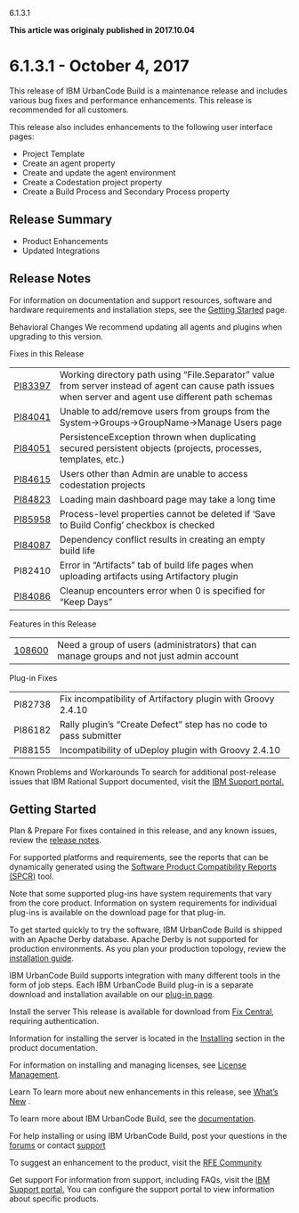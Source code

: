 





6.1.3.1

**This article was originaly published in 2017.10.04**


6.1.3.1 - October 4, 2017
=========================





This release of IBM UrbanCode Build is a maintenance release and includes various bug fixes and performance enhancements. This release is recommended for all customers.


This release also includes enhancements to the following user interface pages:
* Project Template
* Create an agent property
* Create and update the agent environment
* Create a Codestation project property
* Create a Build Process and Secondary Process property


Release Summary
---------------

  
* Product Enhancements
* Updated Integrations

Release Notes
-------------

  

For information on documentation and support resources, software and hardware requirements and installation steps, see the [Getting Started](../getting-started) page.



Behavioral Changes
We recommend updating all agents and plugins when upgrading to this version.





Fixes in this Release


|  |  |
| --- | --- |
| [PI83397](http://www.ibm.com/support/docview.wss?uid=swg1PI83397) | Working directory path using “File.Separator” value from server instead of agent can cause path issues when server and agent use different path schemas |
| [PI84041](http://www.ibm.com/support/docview.wss?uid=swg1PI84041) | Unable to add/remove users from groups from the System->Groups->GroupName->Manage Users page |
| [PI84051](http://www.ibm.com/support/docview.wss?uid=swg1PI84051) | PersistenceException thrown when duplicating secured persistent objects (projects, processes, templates, etc.) |
| [PI84615](http://www.ibm.com/support/docview.wss?uid=swg1PI84615) | Users other than Admin are unable to access codestation projects |
| [PI84823](http://www.ibm.com/support/docview.wss?uid=swg1PI84823) | Loading main dashboard page may take a long time |
| [PI85958](http://www.ibm.com/support/docview.wss?uid=swg1PI85958) | Process-level properties cannot be deleted if ‘Save to Build Config’ checkbox is checked |
| [PI84087](http://www.ibm.com/support/docview.wss?uid=swg1PI84087) | Dependency conflict results in creating an empty build life |
| PI82410 | Error in “Artifacts” tab of build life pages when uploading artifacts using Artifactory plugin |
| [PI84086](http://www.ibm.com/support/docview.wss?uid=swg1PI84086) | Cleanup encounters error when 0 is specified for “Keep Days” |





Features in this Release


|  |  |
| --- | --- |
| [108600](https://www.ibm.com/developerworks/rfe/execute?use_case=viewRfe&CR_ID=108600) | Need a group of users (administrators) that can manage groups and not just admin account |





Plug-in Fixes


|  |  |
| --- | --- |
| PI82738 | Fix incompatibility of Artifactory plugin with Groovy 2.4.10 |
| PI86182 | Rally plugin’s “Create Defect” step has no code to pass submitter |
| PI88155 | Incompatibility of uDeploy plugin with Groovy 2.4.10 |





Known Problems and Workarounds
To search for additional post-release issues that IBM Rational Support documented, visit the [IBM Support portal.](https://www.ibm.com/support/home)


Getting Started
---------------

  

Plan & Prepare
For fixes contained in this release, and any known issues, review the [release notes](../release-notes).


For supported platforms and requirements, see the reports that can be dynamically generated using the [Software Product Compatibility Reports (SPCR)](https://www.ibm.com/software/reports/compatibility/clarity/index.html) tool.


 


Note that some supported plug-ins have system requirements that vary from the core product. Information on system requirements for individual plug-ins is available on the download page for that plug-in.


To get started quickly to try the software, IBM UrbanCode Build is shipped with an Apache Derby database. Apache Derby is not supported for production environments. As you plan your production topology, review the [installation guide](http://www-01.ibm.com/support/knowledgecenter/SS8NMD_6.1.3/com.ibm.ucbuild.doc/topics/install_ch.html).


IBM UrbanCode Build supports integration with many different tools in the form of job steps. Each IBM UrbanCode Build plug-in is a separate download and installation available on our [plug-in page](https://developer.ibm.com/urbancode/plugins/ibm-urbancode-build/).





Install the server
This release is available for download from [Fix Central](http://www-933.ibm.com/support/fixcentral/swg/selectFixes?parent=ibm~Rational&product=ibm/Rational/UrbanCode+Build&release=6.1.3.0&platform=All&function=all), requiring authentication.


Information for installing the server is located in the [Installing](http://www-01.ibm.com/support/knowledgecenter/SS8NMD_6.1.3/com.ibm.ucbuild.doc/topics/install_ch.html) section in the product documentation.


For information on installing and managing licenses, see [License Management](http://www-01.ibm.com/support/knowledgecenter/SS8NMD_6.1.3/com.ibm.ucbuild.doc/topics/licenseManage.html).



Learn
To learn more about new enhancements in this release, see [What’s New](..) .


To learn more about IBM UrbanCode Build, see the  [documentation](http://www-01.ibm.com/support/knowledgecenter/SS8NMD_6.1.3).


For help installing or using IBM UrbanCode Build, post your questions in the [forums](https://developer.ibm.com/answers?community=urbancode) or contact  [support](https://www.ibm.com/support/home)


To suggest an enhancement to the product, visit the [RFE Community](http://www.ibm.com/developerworks/rfe/execute?use_case=submitRfe)





Get support
For information from support, including FAQs, visit the [IBM Support portal.](https://www.ibm.com/support/home) You can configure the support portal to view information about specific products.







